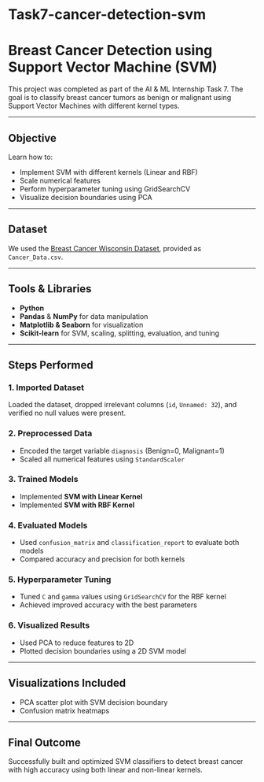 # Task7-cancer-detection-svm
# Breast Cancer Detection using Support Vector Machine (SVM)

This project was completed as part of the AI & ML Internship Task 7. The goal is to classify breast cancer tumors as benign or malignant using Support Vector Machines with different kernel types.

---

## Objective
Learn how to:
- Implement SVM with different kernels (Linear and RBF)
- Scale numerical features
- Perform hyperparameter tuning using GridSearchCV
- Visualize decision boundaries using PCA

---

## Dataset
We used the [Breast Cancer Wisconsin Dataset](https://www.kaggle.com/datasets/erdemtaha/cancer-data), provided as `Cancer_Data.csv`.

---

## Tools & Libraries
- **Python**
- **Pandas** & **NumPy** for data manipulation
- **Matplotlib & Seaborn** for visualization
- **Scikit-learn** for SVM, scaling, splitting, evaluation, and tuning

---

## Steps Performed

### 1. Imported Dataset
Loaded the dataset, dropped irrelevant columns (`id`, `Unnamed: 32`), and verified no null values were present.

### 2. Preprocessed Data
- Encoded the target variable `diagnosis` (Benign=0, Malignant=1)
- Scaled all numerical features using `StandardScaler`

### 3. Trained Models
- Implemented **SVM with Linear Kernel**
- Implemented **SVM with RBF Kernel**

### 4. Evaluated Models
- Used `confusion_matrix` and `classification_report` to evaluate both models
- Compared accuracy and precision for both kernels

### 5. Hyperparameter Tuning
- Tuned `C` and `gamma` values using `GridSearchCV` for the RBF kernel
- Achieved improved accuracy with the best parameters

### 6. Visualized Results
- Used PCA to reduce features to 2D
- Plotted decision boundaries using a 2D SVM model

---

## Visualizations Included
- PCA scatter plot with SVM decision boundary
- Confusion matrix heatmaps

---

## Final Outcome
Successfully built and optimized SVM classifiers to detect breast cancer with high accuracy using both linear and non-linear kernels.
